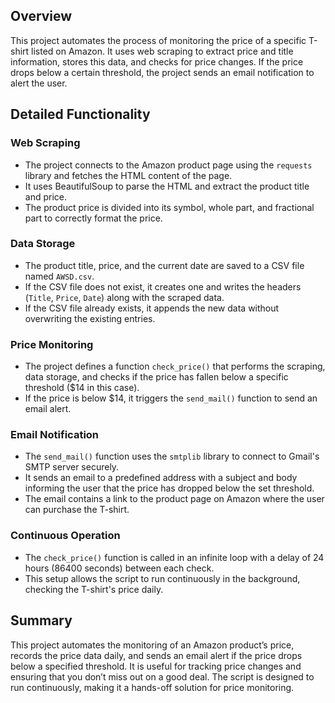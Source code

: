 ## Overview

This project automates the process of monitoring the price of a specific T-shirt listed on Amazon. It uses web scraping to extract price and title information, stores this data, and checks for price changes. If the price drops below a certain threshold, the project sends an email notification to alert the user.

## Detailed Functionality

### Web Scraping

- The project connects to the Amazon product page using the `requests` library and fetches the HTML content of the page.
- It uses BeautifulSoup to parse the HTML and extract the product title and price.
- The product price is divided into its symbol, whole part, and fractional part to correctly format the price.

### Data Storage

- The product title, price, and the current date are saved to a CSV file named `AWSD.csv`.
- If the CSV file does not exist, it creates one and writes the headers (`Title`, `Price`, `Date`) along with the scraped data.
- If the CSV file already exists, it appends the new data without overwriting the existing entries.

### Price Monitoring

- The project defines a function `check_price()` that performs the scraping, data storage, and checks if the price has fallen below a specific threshold ($14 in this case).
- If the price is below $14, it triggers the `send_mail()` function to send an email alert.

### Email Notification

- The `send_mail()` function uses the `smtplib` library to connect to Gmail's SMTP server securely.
- It sends an email to a predefined address with a subject and body informing the user that the price has dropped below the set threshold.
- The email contains a link to the product page on Amazon where the user can purchase the T-shirt.

### Continuous Operation

- The `check_price()` function is called in an infinite loop with a delay of 24 hours (86400 seconds) between each check.
- This setup allows the script to run continuously in the background, checking the T-shirt's price daily.

## Summary

This project automates the monitoring of an Amazon product’s price, records the price data daily, and sends an email alert if the price drops below a specified threshold. It is useful for tracking price changes and ensuring that you don’t miss out on a good deal. The script is designed to run continuously, making it a hands-off solution for price monitoring.
